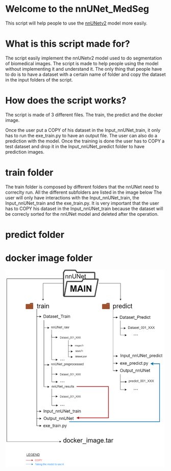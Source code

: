 # Welcome to the nnUNet_MedSeg 

This script will help people to use the [nnUNetv2](https://github.com/MIC-DKFZ/nnUNet) model more easily. 

# What is this script made for? 

The script easily implement the nnUNetv2 model used to do segmentation of biomedical images.
The script is made to help people using the model without implementing it and understand it. 
The only thing that people have to do is to have a dataset with a certain name of folder and copy the dataset in the input folders of the script.

# How does the script works?

The script is made of 3 different files. The train, the predict and the docker image.

Once the user put a COPY of his dataset in the Input_nnUNet_train, it only has to run the exe_train.py to have an output file.
The user can also do a prediction with the model. Once the training is done the user has to COPY a test dataset and drop it in the Input_nnUNet_predict folder to have prediction images.

# train folder

The train folder is composed by different folders that the nnUNet need to correclty run. All the different subfolders are listed in the image below
The user will only have interactions with the Input_nnUNet_train, the Input_nnUNet_train and the exe_train.py. 
It is very important that the user has to COPY his dataset in the Input_nnUNet_train because the dataset will be correcly sorted for the nnUNet model and deleted after the operation. 


# predict folder





# docker image folder









<img src="pictures/folders_train_predictV2.drawio%20(1).png" width="500"  />


